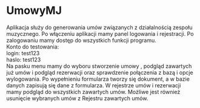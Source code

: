 # UmowyMJ
Aplikacja służy do generowania umów związanych z działalnością zespołu muzycznego. Po włączeniu aplikacji mamy panel logowania i rejestracji. Po zalogowaniu mamy dostęp do wszystkich funkcji programu. </br>
Konto do testowania: </br>
login: test123 </br>
haslo: test123 </br>
Na pasku menu mamy do wyboru stworzenie umowy , podgląd zawartych już umów i podgląd rezerwacji oraz sprawdzenie połączenia z bazą i opcje wylogowania. Po wypełnieniu formularza tworzy się dokument, a w bazie danych zapisują się dane z formularza.  W rejestrze umów i rezerwacji mamy podgląd do wszystkich zawartych umów. Możliwe jest również usunięcie wybranych umów z Rejestru zawartych umów.
